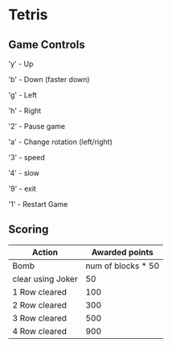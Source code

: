 # Tetris

## Game Controls

'y' - Up

'b' - Down (faster down)

'g' - Left

'h' - Right

'2' - Pause game

'a' - Change rotation (left/right)

'3' - speed

'4' - slow

'9' - exit

'1' - Restart Game


## Scoring

| Action           | Awarded points     |
|------------------|--------------------|
| Bomb             | num of blocks * 50 |
| clear using Joker| 50                 |
| 1 Row cleared    | 100                |
| 2 Row cleared    | 300                |
| 3 Row cleared    | 500                |
| 4 Row cleared    | 900                |

